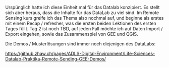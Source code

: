 

Urspünglich hatte ich diese Einheit mal für das Datalab konzipiert. Es stellt sich aber heraus, dass die Inhalte für das DataLab zu viel sind. Im Remote Sensing kurs greife ich das Thema also nochmal auf, und beginne als erstes mit einem Recap / refresher, was die ersten beiden Lektionen des ersten Tages füllt. Tag 2 ist noch TBD, auf jeden Fall möchte ich auf Daten Import / Export eingehen, sowie das Zusammenspiel von GEE und QGIS.

Die Demos / Musterlösungen sind immer noch diejenigen des DataLabs:

https://github.zhaw.ch/pages/ADLS-Digital-Environment/Life-Sciences-Datalab-Praktika-Remote-Sending-GEE-Demos/
